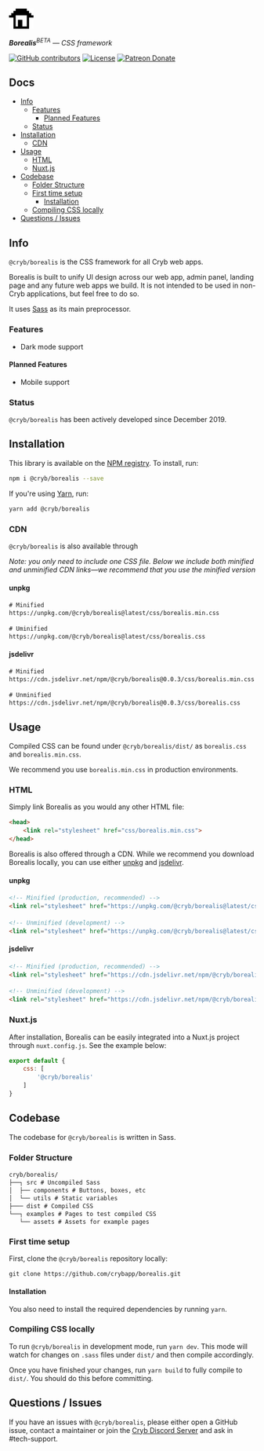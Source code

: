 ![Cryb OSS](.github/cryb.png "Cryb OSS Logo")

_**Borealis**<sup>BETA</sup> — CSS framework_

[![GitHub contributors](https://img.shields.io/github/contributors/crybapp/borealis)](https://github.com/crybapp/borealis/graphs/contributors) [![License](https://img.shields.io/github/license/crybapp/borealis)](https://github.com/crybapp/borealis/blob/master/LICENSE) [![Patreon Donate](https://img.shields.io/badge/donate-Patreon-red.svg)](https://patreon.com/cryb)

## Docs
* [Info](#info)
    * [Features](#features)
        * [Planned Features](#planned-features)
    * [Status](#status)
* [Installation](#installation)
	* [CDN](#cdn)
* [Usage](#usage)
	* [HTML](#html)
	* [Nuxt.js](#nuxt.js-integration)
* [Codebase](#codebase)
    * [Folder Structure](#folder-structure)
    * [First time setup](#first-time-setup)
        * [Installation](#installation)
    * [Compiling CSS locally](#compiling-css-locally)
* [Questions / Issues](#questions--issues)

## Info
`@cryb/borealis` is the CSS framework for all Cryb web apps.

Borealis is built to unify UI design across our web app, admin panel, landing page and any future web apps we build. It is not intended to be used in non-Cryb applications, but feel free to do so.

It uses [Sass](https://sass-lang.com/) as its main preprocessor.

### Features
* Dark mode support

#### Planned Features
* Mobile support

### Status
`@cryb/borealis` has been actively developed since December 2019.

## Installation
This library is available on the [NPM registry](https://www.npmjs.com/package/@cryb/borealis). To install, run:
```bash
npm i @cryb/borealis --save
```
If you're using [Yarn](https://yarnpkg.com), run:

```bash
yarn add @cryb/borealis
```

### CDN
`@cryb/borealis` is also available through 

*Note: you only need to include one CSS file. Below we include both minified and unminified CDN links—we recommend that you use the minified version*

#### unpkg
```
# Minified
https://unpkg.com/@cryb/borealis@latest/css/borealis.min.css

# Uminified
https://unpkg.com/@cryb/borealis@latest/css/borealis.css
```

#### jsdelivr
```
# Minified
https://cdn.jsdelivr.net/npm/@cryb/borealis@0.0.3/css/borealis.min.css

# Unminified
https://cdn.jsdelivr.net/npm/@cryb/borealis@0.0.3/css/borealis.css
```

## Usage
Compiled CSS can be found under `@cryb/borealis/dist/` as `borealis.css` and `borealis.min.css`.

We recommend you use `borealis.min.css` in production environments.

### HTML
Simply link Borealis as you would any other HTML file:
```html
<head>
	<link rel="stylesheet" href="css/borealis.min.css">
</head>
```

Borealis is also offered through a CDN. While we recommend you download Borealis locally, you can use either [unpkg](https://unpkg.com/) and [jsdelivr](https://www.jsdelivr.com/).

#### unpkg
```html
<!-- Minified (production, recommended) -->
<link rel="stylesheet" href="https://unpkg.com/@cryb/borealis@latest/css/borealis.min.css" />

<!-- Unminified (development) -->
<link rel="stylesheet" href="https://unpkg.com/@cryb/borealis@latest/css/borealis.min.css" />
```

#### jsdelivr
```html
<!-- Minified (production, recommended) -->
<link rel="stylesheet" href="https://cdn.jsdelivr.net/npm/@cryb/borealis@0.0.3/css/borealis.min.css" />

<!-- Unminified (development) -->
<link rel="stylesheet" href="https://cdn.jsdelivr.net/npm/@cryb/borealis@0.0.3/css/borealis.css" />
```

### Nuxt.js
After installation, Borealis can be easily integrated into a Nuxt.js project through `nuxt.config.js`. See the example below:
```js
export default {
	css: [
		'@cryb/borealis'
	]
}
```

## Codebase
The codebase for `@cryb/borealis` is written in Sass.

### Folder Structure
```
cryb/borealis/
├──┐ src # Uncompiled Sass
│  ├── components # Buttons, boxes, etc
│  └── utils # Static variables
├─── dist # Compiled CSS
└──┐ examples # Pages to test compiled CSS
   └── assets # Assets for example pages
```

### First time setup
First, clone the `@cryb/borealis` repository locally:

```
git clone https://github.com/crybapp/borealis.git
```

#### Installation
You also need to install the required dependencies by running `yarn`.

### Compiling CSS locally
To run `@cryb/borealis` in development mode, run `yarn dev`. This mode will watch for changes on `.sass` files under `dist/` and then compile accordingly.

Once you have finished your changes, run `yarn build` to fully compile to `dist/`. You should do this before committing.

## Questions / Issues

If you have an issues with `@cryb/borealis`, please either open a GitHub issue, contact a maintainer or join the [Cryb Discord Server](https://discord.gg/ShTATH4) and ask in #tech-support.
